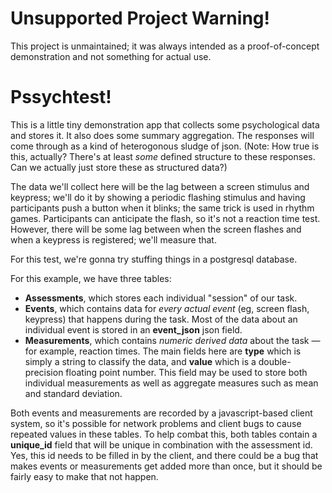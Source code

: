 # Unsupported Project Warning!

This project is unmaintained; it was always intended as a proof-of-concept demonstration and not something for actual use.

# Pssychtest!

This is a little tiny demonstration app that collects some psychological data and stores it. It also does some summary aggregation. The responses will come through as a kind of heterogonous sludge of json. (Note: How true is this, actually? There's at least *some* defined structure to these responses. Can we actually just store these as structured data?)

The data we'll collect here will be the lag between a screen stimulus and keypress; we'll do it by showing a periodic flashing stimulus and having participants push a button when it blinks; the same trick is used in rhythm games. Participants can anticipate the flash, so it's not a reaction time test. However, there will be some lag between when the screen flashes and when a keypress is registered; we'll measure that.

For this test, we're gonna try stuffing things in a postgresql database.

For this example, we have three tables:

* **Assessments**, which stores each individual "session" of our task.
* **Events**, which contains data for *every actual event* (eg, screen flash, keypress) that happens during the task. Most of the data about an individual event is stored in an **event_json** json field.
* **Measurements**, which contains *numeric derived data* about the task — for example, reaction times. The main fields here are **type** which is simply a string to classify the data, and **value** which is a double-precision floating point number. This field may be used to store both individual measurements as well as aggregate measures such as mean and standard deviation.

Both events and measurements are recorded by a javascript-based client system, so it's possible for network problems and client bugs to cause repeated values in these tables. To help combat this, both tables contain a **unique_id** field that will be unique in combination with the assessment id. Yes, this id needs to be filled in by the client, and there could be a bug that makes events or measurements get added more than once, but it should be fairly easy to make that not happen.


